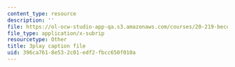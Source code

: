 ```yaml
---
content_type: resource
description: ''
file: https://ol-ocw-studio-app-qa.s3.amazonaws.com/courses/20-219-becoming-the-next-bill-nye-writing-and-hosting-the-educational-show-january-iap-2015/396ca7618e532c01edf2fbcc650f010a_Ui2q2uoA-_g.srt
file_type: application/x-subrip
resourcetype: Other
title: 3play caption file
uid: 396ca761-8e53-2c01-edf2-fbcc650f010a
---
```

